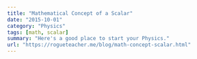 ```yaml
---
title: "Mathematical Concept of a Scalar"
date: "2015-10-01"
category: "Physics"
tags: [math, scalar]
summary: "Here's a good place to start your Physics."
url: "https://rogueteacher.me/blog/math-concept-scalar.html"
---
```


